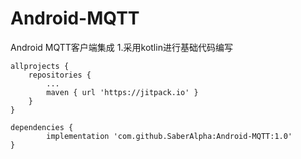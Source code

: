 # Android-MQTT
Android MQTT客户端集成
1.采用kotlin进行基础代码编写

	allprojects {
		repositories {
			...
			maven { url 'https://jitpack.io' }
		}
	}

	dependencies {
	        implementation 'com.github.SaberAlpha:Android-MQTT:1.0'
	}
